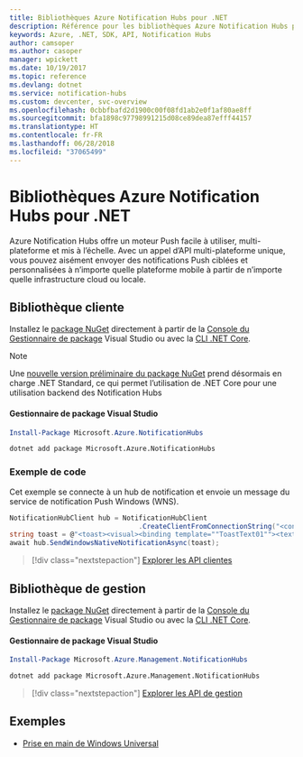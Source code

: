 ```yaml
---
title: Bibliothèques Azure Notification Hubs pour .NET
description: Référence pour les bibliothèques Azure Notification Hubs pour .NET
keywords: Azure, .NET, SDK, API, Notification Hubs
author: camsoper
ms.author: casoper
manager: wpickett
ms.date: 10/19/2017
ms.topic: reference
ms.devlang: dotnet
ms.service: notification-hubs
ms.custom: devcenter, svc-overview
ms.openlocfilehash: 0cbbfbafd2d1900c00f08fd1ab2e0f1af80ae8ff
ms.sourcegitcommit: bfa1898c97798991215d08ce89dea87efff44157
ms.translationtype: HT
ms.contentlocale: fr-FR
ms.lasthandoff: 06/28/2018
ms.locfileid: "37065499"
---
```

# <a name="azure-notification-hubs-libraries-for-net"></a>Bibliothèques Azure Notification Hubs pour .NET

Azure Notification Hubs offre un moteur Push facile à utiliser, multi-plateforme et mis à l’échelle. Avec un appel d’API multi-plateforme unique, vous pouvez aisément envoyer des notifications Push ciblées et personnalisées à n’importe quelle plateforme mobile à partir de n’importe quelle infrastructure cloud ou locale.

## <a name="client-library"></a>Bibliothèque cliente

Installez le [package NuGet](https://www.nuget.org/packages/Microsoft.Azure.NotificationHubs) directement à partir de la [Console du Gestionnaire de package][PackageManager] Visual Studio ou avec la [CLI .NET Core][DotNetCLI].

> [!NOTE]
> Une [nouvelle version préliminaire du package NuGet](https://www.nuget.org/packages/Microsoft.Azure.NotificationHubs/2.0.0-preview1) prend désormais en charge .NET Standard, ce qui permet l’utilisation de .NET Core pour une utilisation backend des Notification Hubs

#### <a name="visual-studio-package-manager"></a>Gestionnaire de package Visual Studio

```powershell
Install-Package Microsoft.Azure.NotificationHubs
```

```bash
dotnet add package Microsoft.Azure.NotificationHubs
```

### <a name="code-example"></a>Exemple de code

Cet exemple se connecte à un hub de notification et envoie un message du service de notification Push Windows (WNS).

```csharp
NotificationHubClient hub = NotificationHubClient
                                .CreateClientFromConnectionString("<connection string with full access>", "<hub name>");
string toast = @"<toast><visual><binding template=""ToastText01""><text id=""1"">Hello from a .NET App!</text></binding></visual></toast>";
await hub.SendWindowsNativeNotificationAsync(toast);
```

> [!div class="nextstepaction"]
> [Explorer les API clientes](/dotnet/api/overview/azure/notificationhubs/client)


## <a name="management-library"></a>Bibliothèque de gestion

Installez le [package NuGet](https://www.nuget.org/packages/Microsoft.Azure.Management.NotificationHubs) directement à partir de la [Console du Gestionnaire de package][PackageManager] Visual Studio ou avec la [CLI .NET Core][DotNetCLI].

#### <a name="visual-studio-package-manager"></a>Gestionnaire de package Visual Studio

```powershell
Install-Package Microsoft.Azure.Management.NotificationHubs
```

```bash
dotnet add package Microsoft.Azure.Management.NotificationHubs
```

> [!div class="nextstepaction"]
> [Explorer les API de gestion](/dotnet/api/overview/azure/notificationhubs/management)

## <a name="samples"></a>Exemples

- [Prise en main de Windows Universal](https://github.com/Azure/azure-notificationhubs-samples/tree/master/dotnet/GetStartedWindowsUniversal)

[PackageManager]: https://docs.microsoft.com/nuget/tools/package-manager-console
[DotNetCLI]: https://docs.microsoft.com/dotnet/core/tools/dotnet-add-package
